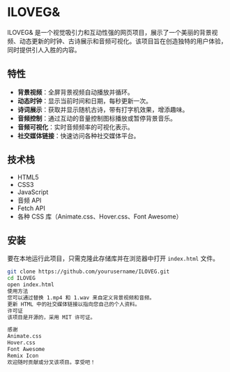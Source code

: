 
# ILOVEG&

ILOVEG& 是一个视觉吸引力和互动性强的网页项目，展示了一个美丽的背景视频、动态更新的时钟、古诗展示和音频可视化。该项目旨在创造独特的用户体验，同时提供引人入胜的内容。

## 特性

- **背景视频**：全屏背景视频自动播放并循环。
- **动态时钟**：显示当前时间和日期，每秒更新一次。
- **诗词展示**：获取并显示随机古诗，带有打字机效果，增添趣味。
- **音频控制**：通过互动的音量控制图标播放或暂停背景音乐。
- **音频可视化**：实时音频频率的可视化表示。
- **社交媒体链接**：快速访问各种社交媒体平台。

## 技术栈

- HTML5
- CSS3
- JavaScript
- 音频 API
- Fetch API
- 各种 CSS 库（Animate.css、Hover.css、Font Awesome）

## 安装

要在本地运行此项目，只需克隆此存储库并在浏览器中打开 `index.html` 文件。

```bash
git clone https://github.com/yourusername/ILOVEG.git
cd ILOVEG
open index.html
使用方法
您可以通过替换 1.mp4 和 1.wav 来自定义背景视频和音频。
更新 HTML 中的社交媒体链接以指向您自己的个人资料。
许可证
该项目是开源的，采用 MIT 许可证。

感谢
Animate.css
Hover.css
Font Awesome
Remix Icon
欢迎随时贡献或分叉该项目。享受吧！
